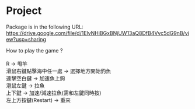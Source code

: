 # Project

Package is in the following URL: 
<br/>https://drive.google.com/file/d/1ElvNHiBGxBNjUW13aQ8DfB4Vvc5dG9nB/view?usp=sharing

How to play the game ?  <br/><br/>
R -> 甩竿    <br/> 
滑鼠右鍵點擊海中任一處 -> 選擇地方開始釣魚<br/>
連擊空白鍵 -> 加速魚上鉤<br/>
滑鼠左鍵 -> 拉魚<br/>
上下鍵 -> 加速/減速拉魚(需和左鍵同時按)<br/>
左上方按鍵(Restart) -> 重來<br/>
